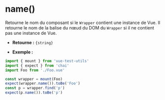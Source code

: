 # name()

Retourne le nom du composant si le `Wrapper` contient une instance de Vue. Il retourne le nom de la balise du nœud du DOM du `Wrapper` si il ne contient pas une instance de Vue. 

- **Retourne :** `{string}`

- **Exemple :**

```js
import { mount } from 'vue-test-utils'
import { expect } from 'chai'
import Foo from './Foo.vue'

const wrapper = mount(Foo)
expect(wrapper.name()).toBe('Foo')
const p = wrapper.find('p')
expect(p.name()).toBe('p')
```
